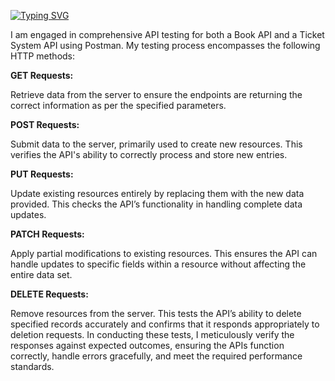 <a href="https://git.io/typing-svg"><img src="https://readme-typing-svg.demolab.com?font=Fira+Code&pause=1000&center=true&vCenter=true&random=false&width=435&lines=API+Testing+Using+Postman" alt="Typing SVG" /></a>

<div dir="auto">
<p>
  I am engaged in comprehensive API testing for both a Book API and a Ticket System API using Postman. My testing process encompasses the following HTTP methods:

<b style="font:italic ">GET Requests:</b>

Retrieve data from the server to ensure the endpoints are returning the correct information as per the specified parameters.

<b>POST Requests:</b>

Submit data to the server, primarily used to create new resources. This verifies the API's ability to correctly process and store new entries.

<b>PUT Requests:</b>

Update existing resources entirely by replacing them with the new data provided. This checks the API’s functionality in handling complete data updates.

<b>PATCH Requests:</b>

Apply partial modifications to existing resources. This ensures the API can handle updates to specific fields within a resource without affecting the entire data set.

<b>DELETE Requests:</b>

Remove resources from the server. This tests the API’s ability to delete specified records accurately and confirms that it responds appropriately to deletion requests.
In conducting these tests, I meticulously verify the responses against expected outcomes, ensuring the APIs function correctly, handle errors gracefully, and meet the required performance standards.
</p>

  
</div>
